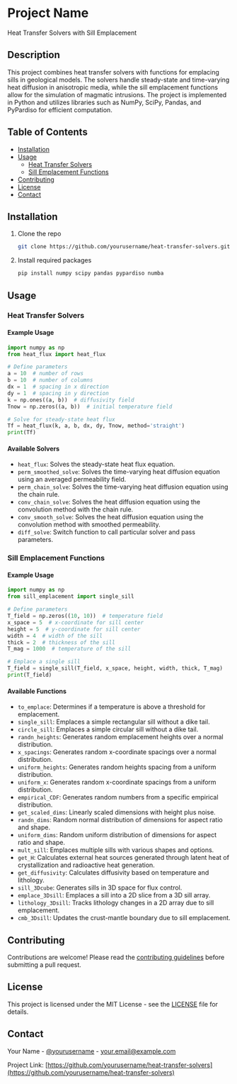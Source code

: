 # Project Name

Heat Transfer Solvers with Sill Emplacement

## Description

This project combines heat transfer solvers with functions for emplacing sills in geological models. The solvers handle steady-state and time-varying heat diffusion in anisotropic media, while the sill emplacement functions allow for the simulation of magmatic intrusions. The project is implemented in Python and utilizes libraries such as NumPy, SciPy, Pandas, and PyPardiso for efficient computation.

## Table of Contents

- [Installation](#installation)
- [Usage](#usage)
  - [Heat Transfer Solvers](#heat-transfer-solvers)
  - [Sill Emplacement Functions](#sill-emplacement-functions)
- [Contributing](#contributing)
- [License](#license)
- [Contact](#contact)

## Installation

1. Clone the repo
   ```sh
   git clone https://github.com/yourusername/heat-transfer-solvers.git
   ```
2. Install required packages
   ```sh
   pip install numpy scipy pandas pypardiso numba
   ```

## Usage

### Heat Transfer Solvers

#### Example Usage

```python
import numpy as np
from heat_flux import heat_flux

# Define parameters
a = 10  # number of rows
b = 10  # number of columns
dx = 1  # spacing in x direction
dy = 1  # spacing in y direction
k = np.ones((a, b))  # diffusivity field
Tnow = np.zeros((a, b))  # initial temperature field

# Solve for steady-state heat flux
Tf = heat_flux(k, a, b, dx, dy, Tnow, method='straight')
print(Tf)
```

#### Available Solvers

- `heat_flux`: Solves the steady-state heat flux equation.
- `perm_smoothed_solve`: Solves the time-varying heat diffusion equation using an averaged permeability field.
- `perm_chain_solve`: Solves the time-varying heat diffusion equation using the chain rule.
- `conv_chain_solve`: Solves the heat diffusion equation using the convolution method with the chain rule.
- `conv_smooth_solve`: Solves the heat diffusion equation using the convolution method with smoothed permeability.
- `diff_solve`: Switch function to call particular solver and pass parameters.

### Sill Emplacement Functions

#### Example Usage

```python
import numpy as np
from sill_emplacement import single_sill

# Define parameters
T_field = np.zeros((10, 10))  # temperature field
x_space = 5  # x-coordinate for sill center
height = 5  # y-coordinate for sill center
width = 4  # width of the sill
thick = 2  # thickness of the sill
T_mag = 1000  # temperature of the sill

# Emplace a single sill
T_field = single_sill(T_field, x_space, height, width, thick, T_mag)
print(T_field)
```

#### Available Functions

- `to_emplace`: Determines if a temperature is above a threshold for emplacement.
- `single_sill`: Emplaces a simple rectangular sill without a dike tail.
- `circle_sill`: Emplaces a simple circular sill without a dike tail.
- `randn_heights`: Generates random emplacement heights over a normal distribution.
- `x_spacings`: Generates random x-coordinate spacings over a normal distribution.
- `uniform_heights`: Generates random heights spacing from a uniform distribution.
- `uniform_x`: Generates random x-coordinate spacings from a uniform distribution.
- `empirical_CDF`: Generates random numbers from a specific empirical distribution.
- `get_scaled_dims`: Linearly scaled dimensions with height plus noise.
- `randn_dims`: Random normal distribution of dimensions for aspect ratio and shape.
- `uniform_dims`: Random uniform distribution of dimensions for aspect ratio and shape.
- `mult_sill`: Emplaces multiple sills with various shapes and options.
- `get_H`: Calculates external heat sources generated through latent heat of crystallization and radioactive heat generation.
- `get_diffusivity`: Calculates diffusivity based on temperature and lithology.
- `sill_3Dcube`: Generates sills in 3D space for flux control.
- `emplace_3Dsill`: Emplaces a sill into a 2D slice from a 3D sill array.
- `lithology_3Dsill`: Tracks lithology changes in a 2D array due to sill emplacement.
- `cmb_3Dsill`: Updates the crust-mantle boundary due to sill emplacement.

## Contributing

Contributions are welcome! Please read the [contributing guidelines](CONTRIBUTING.md) before submitting a pull request.

## License

This project is licensed under the MIT License - see the [LICENSE](LICENSE) file for details.

## Contact

Your Name - [@yourusername](https://github.com/yourusername) - your.email@example.com

Project Link: [https://github.com/yourusername/heat-transfer-solvers](https://github.com/yourusername/heat-transfer-solvers)